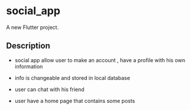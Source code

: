 # social_app

A new Flutter project.

## Description

- social app allow user to make an account , have a profile with his own information

- info is changeable and stored in local database 

- user can chat with his friend

- user have a home page that contains some posts 
